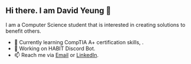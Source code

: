 ## Hi there. I am David Yeung 👋
I am a Computer Science student that is interested in creating solutions to benefit others.

- 🌱 Currently learning CompTIA A+ certification skills, .
- 🔭 Working on HABIT Discord Bot.
- 📫 Reach me via [Email](dyeung156@gmail.com) or [LinkedIn](https://www.linkedin.com/in/dyeung156/).

<!--
**Dyeung156/Dyeung156** is a ✨ _special_ ✨ repository because its `README.md` (this file) appears on your GitHub profile.

Here are some ideas to get you started:

- 🔭 I’m currently working on ...
- 🌱 I’m currently learning ...
- 👯 I’m looking to collaborate on ...
- 🤔 I’m looking for help with ...
- 💬 Ask me about ...
- 📫 How to reach me: ...
- 😄 Pronouns: ...
- ⚡ Fun fact: ...
-->

